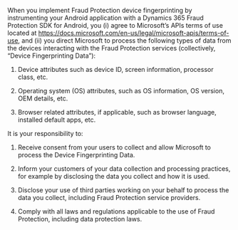 When you implement Fraud Protection device fingerprinting by instrumenting your Android application with a Dynamics 365 Fraud Protection SDK for Android, you (i) agree to Microsoft’s APIs terms of use located at https://docs.microsoft.com/en-us/legal/microsoft-apis/terms-of-use, and (ii) you direct Microsoft to process the following types of data from the devices interacting with the Fraud Protection services (collectively, “Device Fingerprinting Data”): 

1. Device attributes such as device ID, screen information, processor class, etc. 

2. Operating system (OS) attributes, such as OS information, OS version, OEM details, etc. 

3. Browser related attributes, if applicable, such as browser language, installed default apps, etc. 

It is your responsibility to:  

1. Receive consent from your users to collect and allow Microsoft to process the Device Fingerprinting Data. 

2. Inform your customers of your data collection and processing practices, for example by disclosing the data you collect and how it is used. 

3. Disclose your use of third parties working on your behalf to process the data you collect, including Fraud Protection service providers. 

4. Comply with all laws and regulations applicable to the use of Fraud Protection, including data protection laws. 
